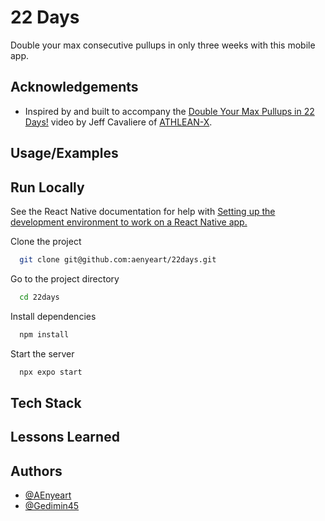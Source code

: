 
# 22 Days

Double your max consecutive pullups in only three weeks with this mobile app.

## Acknowledgements

- Inspired by and built to accompany the [Double Your Max Pullups in 22 Days!](https://youtu.be/eb7tgP7Bla8) video by Jeff Cavaliere of [ATHLEAN-X](http://youtube.com/user/jdcav24).

## Usage/Examples

<!-- ```javascript
import Component from 'my-project'

function App() {
  return <Component />
}
``` -->

## Run Locally

See the React Native documentation for help with [Setting up the development environment to work on a React Native app.](https://reactnative.dev/docs/environment-setup)

Clone the project

```bash
  git clone git@github.com:aenyeart/22days.git
```

Go to the project directory

```bash
  cd 22days
```

Install dependencies

```bash
  npm install
```

Start the server

```bash
  npx expo start
```

## Tech Stack

<!-- **Client:** React Native, Redux, TailwindCSS

**Server:** Node, Express -->

## Lessons Learned

<!-- What did you learn while building this project? What challenges did you face and how did you overcome them? -->

## Authors

- [@AEnyeart](https://www.github.com/AEnyeart)
- [@Gedimin45](https://www.github.com/Gedimin45)
